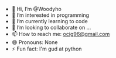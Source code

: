 - 👋 Hi, I’m @Woodyho
- 👀 I’m interested in programming
- 🌱 I’m currently learning to code
- 💞️ I’m looking to collaborate on ...
- 📫 How to reach me: ocig96@gmail.com
- 😄 Pronouns: None
- ⚡ Fun fact: I'm gud at python

<!---
Woodyho/Woodyho is a ✨ special ✨ repository because its `README.md` (this file) appears on your GitHub profile.
You can click the Preview link to take a look at your changes.
--->

